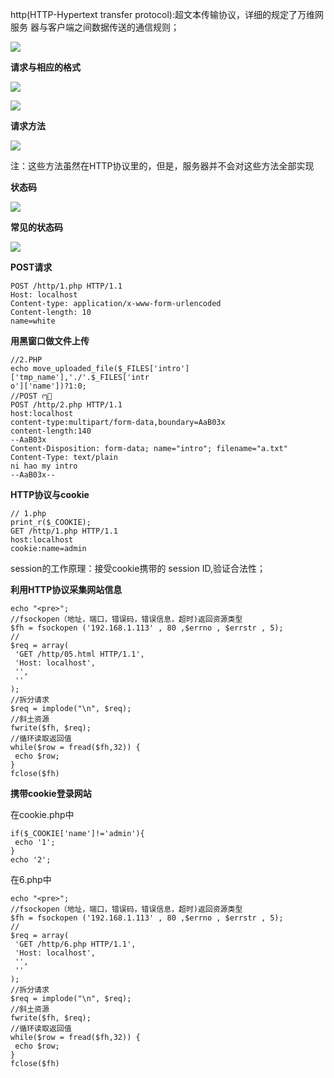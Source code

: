 http(HTTP-Hypertext transfer protocol):超文本传输协议，详细的规定了万维网服务
器与客户端之间数据传送的通信规则；

![](http://i.imgur.com/R8mFf9v.jpg)

**请求与相应的格式**

![](http://i.imgur.com/1k1gfoJ.jpg)

![](http://i.imgur.com/QsM9kJc.jpg)

**请求方法**

![](http://i.imgur.com/Kv7tV2g.jpg)

注：这些方法虽然在HTTP协议里的，但是，服务器并不会对这些方法全部实现

**状态码**

![](http://i.imgur.com/3RZIPHq.jpg)

**常见的状态码**

![](http://i.imgur.com/Crzi1WE.jpg)

**POST请求**

    POST /http/1.php HTTP/1.1
    Host: localhost
    Content-type: application/x-www-form-urlencoded
    Content-length: 10
    name=white

**用黑窗口做文件上传**

    //2.PHP
    echo move_uploaded_file($_FILES['intro']['tmp_name'],'./'.$_FILES['intr
    o']['name'])?1:0;
    //POST ᧗࿢
    POST /http/2.php HTTP/1.1
    host:localhost
    content-type:multipart/form-data,boundary=AaB03x
    content-length:140
    --AaB03x
    Content-Disposition: form-data; name="intro"; filename="a.txt"
    Content-Type: text/plain
    ni hao my intro
    --AaB03x--


**HTTP协议与cookie**

    // 1.php
    print_r($_COOKIE);
    GET /http/1.php HTTP/1.1
    host:localhost
    cookie:name=admin

session的工作原理：接受cookie携带的 session ID,验证合法性；

**利用HTTP协议采集网站信息**

    echo "<pre>";
    //fsockopen（地址，端口，错误码，错误信息，超时)返回资源类型
    $fh = fsockopen ('192.168.1.113' , 80 ,$errno , $errstr , 5);
    //
    $req = array(
     'GET /http/05.html HTTP/1.1',
     'Host: localhost',
     '',
     ''
    );
    //拆分请求
    $req = implode("\n", $req);
    //斜土资源
    fwrite($fh, $req);
    //循环读取返回值
    while($row = fread($fh,32)) {
     echo $row;
    }
    fclose($fh)
    

**携带cookie登录网站**

在cookie.php中

    if($_COOKIE['name']!='admin'){
     echo '1';
    }
    echo '2';


在6.php中

 	echo "<pre>";
    //fsockopen（地址，端口，错误码，错误信息，超时)返回资源类型
    $fh = fsockopen ('192.168.1.113' , 80 ,$errno , $errstr , 5);
    //
    $req = array(
     'GET /http/6.php HTTP/1.1',
     'Host: localhost',
     '',
     ''
    );
    //拆分请求
    $req = implode("\n", $req);
    //斜土资源
    fwrite($fh, $req);
    //循环读取返回值
    while($row = fread($fh,32)) {
     echo $row;
    }
    fclose($fh)

